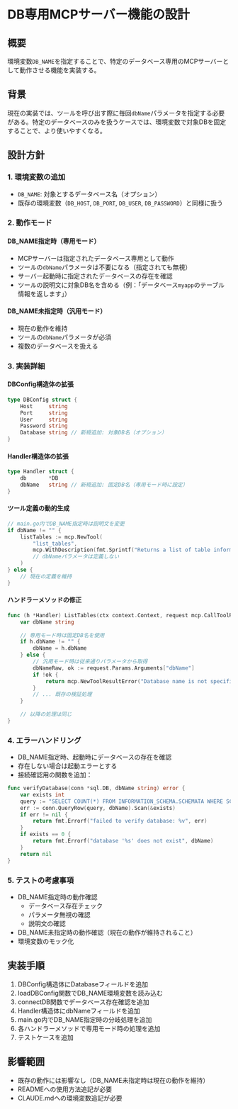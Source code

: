 # DB専用MCPサーバー機能の設計

## 概要
環境変数`DB_NAME`を指定することで、特定のデータベース専用のMCPサーバーとして動作させる機能を実装する。

## 背景
現在の実装では、ツールを呼び出す際に毎回`dbName`パラメータを指定する必要がある。特定のデータベースのみを扱うケースでは、環境変数で対象DBを固定することで、より使いやすくなる。

## 設計方針

### 1. 環境変数の追加
- `DB_NAME`: 対象とするデータベース名（オプション）
- 既存の環境変数（`DB_HOST`, `DB_PORT`, `DB_USER`, `DB_PASSWORD`）と同様に扱う

### 2. 動作モード
#### DB_NAME指定時（専用モード）
- MCPサーバーは指定されたデータベース専用として動作
- ツールの`dbName`パラメータは不要になる（指定されても無視）
- サーバー起動時に指定されたデータベースの存在を確認
- ツールの説明文に対象DB名を含める（例：「データベース`myapp`のテーブル情報を返します」）

#### DB_NAME未指定時（汎用モード）
- 現在の動作を維持
- ツールの`dbName`パラメータが必須
- 複数のデータベースを扱える

### 3. 実装詳細

#### DBConfig構造体の拡張
```go
type DBConfig struct {
    Host     string
    Port     string
    User     string
    Password string
    Database string // 新規追加: 対象DB名（オプション）
}
```

#### Handler構造体の拡張
```go
type Handler struct {
    db       *DB
    dbName   string // 新規追加: 固定DB名（専用モード時に設定）
}
```

#### ツール定義の動的生成
```go
// main.go内でDB_NAME指定時は説明文を変更
if dbName != "" {
    listTables := mcp.NewTool(
        "list_tables",
        mcp.WithDescription(fmt.Sprintf("Returns a list of table information in the MySQL database '%s'.", dbName)),
        // dbNameパラメータは定義しない
    )
} else {
    // 現在の定義を維持
}
```

#### ハンドラーメソッドの修正
```go
func (h *Handler) ListTables(ctx context.Context, request mcp.CallToolRequest) (*mcp.CallToolResult, error) {
    var dbName string
    
    // 専用モード時は固定DB名を使用
    if h.dbName != "" {
        dbName = h.dbName
    } else {
        // 汎用モード時は従来通りパラメータから取得
        dbNameRaw, ok := request.Params.Arguments["dbName"]
        if !ok {
            return mcp.NewToolResultError("Database name is not specified"), nil
        }
        // ... 既存の検証処理
    }
    
    // 以降の処理は同じ
}
```

### 4. エラーハンドリング
- DB_NAME指定時、起動時にデータベースの存在を確認
- 存在しない場合は起動エラーとする
- 接続確認用の関数を追加：
```go
func verifyDatabase(conn *sql.DB, dbName string) error {
    var exists int
    query := "SELECT COUNT(*) FROM INFORMATION_SCHEMA.SCHEMATA WHERE SCHEMA_NAME = ?"
    err := conn.QueryRow(query, dbName).Scan(&exists)
    if err != nil {
        return fmt.Errorf("failed to verify database: %v", err)
    }
    if exists == 0 {
        return fmt.Errorf("database '%s' does not exist", dbName)
    }
    return nil
}
```

### 5. テストの考慮事項
- DB_NAME指定時の動作確認
  - データベース存在チェック
  - パラメータ無視の確認
  - 説明文の確認
- DB_NAME未指定時の動作確認（現在の動作が維持されること）
- 環境変数のモック化

## 実装手順
1. DBConfig構造体にDatabaseフィールドを追加
2. loadDBConfig関数でDB_NAME環境変数を読み込む
3. connectDB関数でデータベース存在確認を追加
4. Handler構造体にdbNameフィールドを追加
5. main.go内でDB_NAME指定時の分岐処理を追加
6. 各ハンドラーメソッドで専用モード時の処理を追加
7. テストケースを追加

## 影響範囲
- 既存の動作には影響なし（DB_NAME未指定時は現在の動作を維持）
- READMEへの使用方法追記が必要
- CLAUDE.mdへの環境変数追記が必要